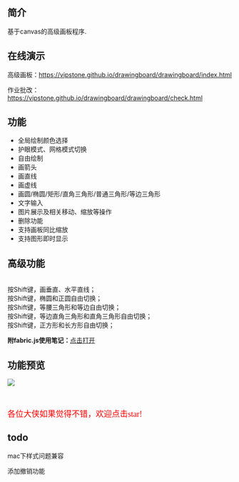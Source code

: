 ## 简介 ##
基于canvas的高级画板程序.

## 在线演示 ##

高级画板：https://vipstone.github.io/drawingboard/drawingboard/index.html

作业批改：https://vipstone.github.io/drawingboard/drawingboard/check.html

## 功能 ##
- 全局绘制颜色选择<br />
- 护眼模式、网格模式切换<br />
- 自由绘制<br />
- 画箭头<br />
- 画直线<br />
- 画虚线<br />
- 画圆/椭圆/矩形/直角三角形/普通三角形/等边三角形<br />
- 文字输入<br />
- 图片展示及相关移动、缩放等操作<br />
- 删除功能<br />
- 支持画板同比缩放
- 支持图形即时显示

## 高级功能 ##
<br /> 按Shift键，画垂直、水平直线；
<br /> 按Shift键，椭圆和正圆自由切换；
<br /> 按Shift键，等腰三角形和等边自由切换；
<br /> 按Shift键，等边直角三角形和直角三角形自由切换；
<br /> 按Shift键，正方形和长方形自由切换；

**附fabric.js使用笔记：**[点击打开](https://github.com/vipstone/drawingboard/blob/master/fabricjs%E4%BD%BF%E7%94%A8%E7%AC%94%E8%AE%B0.md)



## 功能预览 ##
![](https://raw.githubusercontent.com/vipstone/drawingboard/master/drawingboard/image/demoPreview.gif)


<br />
<br />
<font color=red size=4 face="宋体">各位大侠如果觉得不错，欢迎点击star!</font>

## todo ##

mac下样式问题兼容

添加撤销功能


